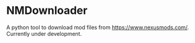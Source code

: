 # NMDownloader
A python tool to download mod files from https://www.nexusmods.com/. Currently under development.
